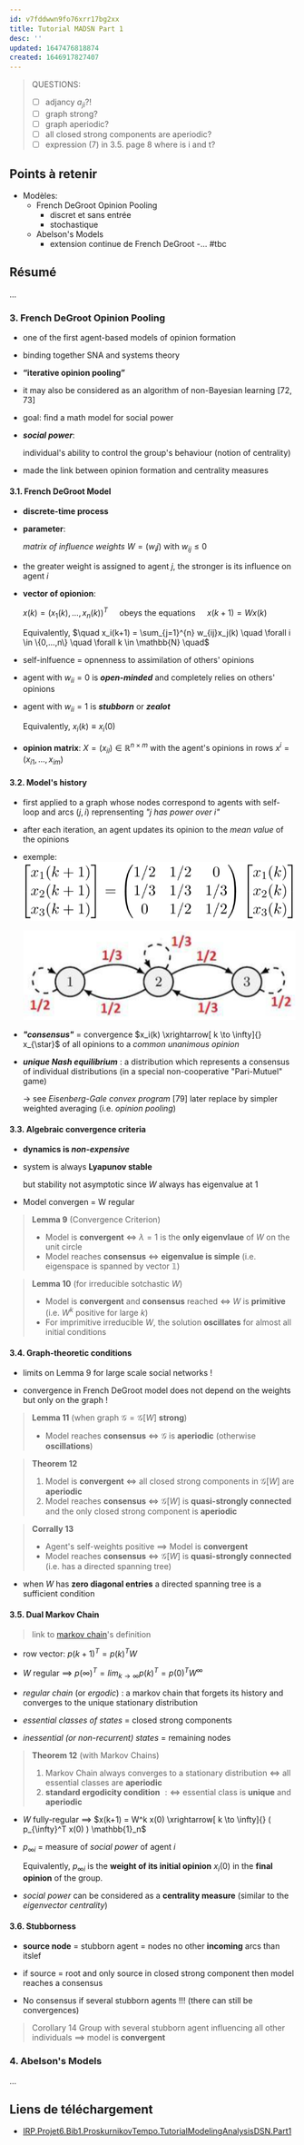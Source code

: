 ```yaml
---
id: v7fddwwn9fo76xrr17bg2xx
title: Tutorial MADSN Part 1
desc: ''
updated: 1647476818874
created: 1646917827407
---
```

> QUESTIONS: 
> - [ ] adjancy $a_{ji}$?!
> - [ ] graph strong?
> - [ ] graph aperiodic?
> - [ ] all closed strong components are aperiodic?
> - [ ] expression (7) in 3.5. page 8 where is i and t?

## Points à retenir

- Modèles:
    - French DeGroot Opinion Pooling
        - discret et sans entrée
        - stochastique
    - Abelson's Models
        - extension continue de French DeGroot
-... #tbc


## Résumé

...

### 3. French DeGroot Opinion Pooling

- one of the first agent-based models of opinion formation

- binding together SNA and systems theory

- **“iterative opinion pooling”**

- it may also be considered as an algorithm of non-Bayesian learning [72, 73]

- goal: find a math model for social power

- _**social power**_:

    individual's ability to control the group's behaviour (notion of centrality)

- made the link between opinion formation and centrality measures

#### 3.1. French DeGroot Model

- **discrete-time process**

- **parameter**:

    _matrix of influence weights_ $W = (w_ij)$ with  $w_{ij} \leq 0$

- the greater weight is assigned to agent $j$, the stronger is its influence on agent $i$

- **vector of opionion**:

    $x(k) = \big( x_1(k), ..., x_n(k) \big)^T\quad$ obeys the equations $\quad x(k+1) = W x(k)$

    Equivalently, $\quad x_i(k+1) = \sum_{j=1}^{n} w_{ij}x_j(k) \quad \forall i \in \{0,...,n\} \quad \forall k \in \mathbb{N} \quad$

- self-inlfuence = opnenness to assimilation of others' opinions

- agent with $w_{ii} = 0$ is _**open-minded**_ and completely relies on others' opinions

- agent with $w_{ii} = 1$ is _**stubborn**_ or _**zealot**_

    Equivalently, $x_i(k) \equiv x_i(0)$

- **opinion matrix**: $X = (x_{il}) \in \mathbb{R}^{n \times m}$ with the agent's opinions in rows $x^{i} = (x_{i1}, ..., x_{im})$

#### 3.2. Model's history

- first applied to a graph whose nodes correspond to agents with self-loop and arcs $(j, i)$ reprensenting _"$j$ has power over $i$"_

- after each iteration, an agent updates its opinion to the _mean value_ of the opinions

- exemple:
    ![](/assets/images/Model.FrenchDeGroot.Example-3-Agents.Dynamics.png)

    ![](/assets/images/Model.FrenchDeGroot.Example-3-Agents.Graph.png)

- **_"consensus"_** = convergence $x_i(k) \xrightarrow[ k \to \infty]{} x_{\star}$ of all opinions to a _common unanimous opinion_

- **_unique Nash equilibrium_** : a distribution which represents a consensus of individual distributions (in a special non-cooperative "Pari-Mutuel" game)
    
    -> see _Eisenberg-Gale convex program_ [79]
    later replace by simpler weighted averaging (i.e. _opinion pooling_)

#### 3.3. Algebraic convergence criteria

- **dynamics is _non-expensive_**

- system is always **Lyapunov stable**

    but stability not asymptotic since $W$ always has eigenvalue at 1

- Model convergen = W regular

> **Lemma 9** (Convergence Criterion)
> - Model is **convergent** $\iff$ $\lambda = 1$ is the **only eigenvlaue** of $W$ on the unit circle
> - Model reaches **consensus** $\iff$ **eigenvalue is simple** (i.e. eigenspace is spanned by vector $\mathbb{1}$)


> **Lemma 10** (for irreducible sotchastic $W$)
> - Model is **convergent** and **consensus** reached $\iff$ $W$ is **primitive** (i.e. $W^k$ positive for large $k$)
> - For imprimitive irreducible $W$, the solution **oscillates** for almost all initial conditions

#### 3.4. Graph-theoretic conditions

- limits on Lemma 9 for large scale social networks !

- convergence in French DeGroot model does not depend on the weights but only on the graph !

> **Lemma 11** (when graph $\mathscr{G} = \mathscr{G}[W]$ **strong**)
> - Model reaches **consensus** $\iff$ $\mathscr{G}$ is **aperiodic** (otherwise **oscillations**)

> **Theorem 12**
> 1. Model is **convergent** $\iff$ all closed strong components in $\mathscr{G}[W]$ are **aperiodic** 
> 2. Model reaches **consensus** $\iff$ $\mathscr{G}[W]$ is **quasi-strongly connected** and the only closed strong component is **aperiodic**

> **Corrally 13**
> - Agent's self-weights positive $\implies$ Model is **convergent**
> - Model reaches **consensus** $\iff$ $\mathscr{G}[W]$ is **quasi-strongly connected** (i.e. has a directed spanning tree)

- when $W$ has **zero diagonal entries** a directed spanning tree is a sufficient condition

#### 3.5. Dual Markov Chain

> link to [markov chain](https://en.wikipedia.org/wiki/Markov_chain)'s definition

- row vector: $p(k+1)^T = p(k)^T W$

- $W$ regular $\implies$ $p(\infty)^T = lim_{k\to\infty}p(k)^T = p(0)^T W^\infty$

- _regular chain_ (or _ergodic_) : a markov chain that forgets its history and converges to the unique stationary distribution

- _essential classes of states_ = closed strong components

- _inessential (or non-recurrent) states_ = remaining nodes

> **Theorem 12** (with Markov Chains)
> 1. Markov Chain always converges to a stationary distribution $\iff$ all essential classes are **aperiodic**
> 2. **standard ergodicity condition** $:\iff$ essential class is **unique** and **aperiodic**

- $W$ fully-regular $\implies$ $x(k+1) = W^k x(0) \xrightarrow[ k \to \infty]{} ( p_{\infty}^T x(0) ) \mathbb{1}_n$

- $p_{\infty i}$ = measure of _social power_ of agent $i$

    Equivalently, $p_{\infty i}$ is the **weight of its initial opinion** $x_i(0)$ in the **final opinion** of the group.

- _social power_ can be considered as a **centrality measure** (similar to the _eigenvector centrality_)

#### 3.6. Stubborness

- **source node** = stubborn agent = nodes no other **incoming** arcs than itslef

- if source = root and only source in closed strong component then model reaches a consensus

- No consensus if several stubborn agents !!! (there can still be convergences)

> Corollary 14
> Group with several stubborn agent influencing all other individuals $\implies$ model is **convergent**

### 4. Abelson's Models
...

## Liens de téléchargement

- [IRP.Projet6.Bib1.ProskurnikovTempo.TutorialModelingAnalysisDSN.Part1](https://www.dropbox.com/s/b0ia61x4pdlpbu0/IRP.Projet6.Bib1.ProskurnikovTempo.TutorialModelingAnalysisDSN.Part1.pdf?dl=0)
